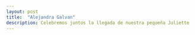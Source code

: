 ```yaml
---
layout: post
title:  "Alejandra Galvan"
description: Celebremos juntos la llegada de nuestra pequeña Juliette 
---
```


